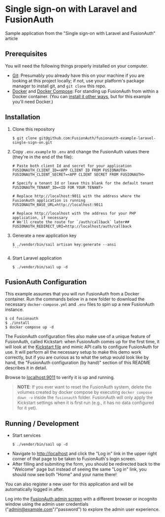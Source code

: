 # Single sign-on with Laravel and FusionAuth
Sample application from the "Single sign-on with Laravel and FusionAuth" article

## Prerequisites
You will need the following things properly installed on your computer.

* [Git](http://git-scm.com/): Presumably you already have this on your machine if you are looking at this project locally; if not, use your platform's package manager to install git, and `git clone` this repo.
* [Docker](https://www.docker.com) and [Docker Compose](https://docs.docker.com/compose/): For standing up FusionAuth from within a Docker container. (You can [install it other ways](https://fusionauth.io/docs/v1/tech/installation-guide/), but for this example you'll need Docker.)

## Installation
1. Clone this repository
    ```shell
    $ git clone git@github.com:FusionAuth/fusionauth-example-laravel-single-sign-on.git
    ```
2. Copy `.env.example` to `.env` and change the FusionAuth values there (they're in the end of the file):
    ```env
    # Paste both client Id and secret for your application
    FUSIONAUTH_CLIENT_ID=<APP CLIENT ID FROM FUSIONAUTH>
    FUSIONAUTH_CLIENT_SECRET=<APP CLIENT SECRET FROM FUSIONAUTH>
    
    # Specify a tenant Id or leave this blank for the default tenant
    FUSIONAUTH_TENANT_ID=<ID FOR YOUR TENANT>
    
    # Replace http://localhost:9011 with the address where the FusionAuth application is running
    FUSIONAUTH_BASE_URL=http://localhost:9011
    
    # Replace http://localhost with the address for your PHP application, if necessary
    # We'll create the route for `/auth/callback` later##
    FUSIONAUTH_REDIRECT_URI=http://localhost/auth/callback
    ```
3. Generate a new application key
    ````shell
    $ ./vendor/bin/sail artisan key:generate --ansi
    ```
4. Start Laravel application
    ```shell
    $ ./vendor/bin/sail up -d
    ```

## FusionAuth Configuration
This example assumes that you will run FusionAuth from a Docker container. Run the commands below in a new folder to download the necessary `docker-compose.yml` and `.env` files to spin up a new FusionAuth instance.

```shell
$ cd fusionauth
$ ./install
$ docker compose up -d
```

The FusionAuth configuration files also make use of a unique feature of FusionAuth, called Kickstart: when FusionAuth comes up for the first time, it will look at the [Kickstart file](./fusionauth/kickstart/kickstart.json) and mimic API calls to configure FusionAuth for use. It will perform all the necessary setup to make this demo work correctly, but if you are curious as to what the setup would look like by hand, the "FusionAuth configuration (by hand)" section of this README describes it in detail.

Browse to [localhost:9011](http://localhost:9011/) to verify it is up and running.

> **NOTE**: If you ever want to reset the FusionAuth system, delete the volumes created by docker compose by executing `docker compose down -v` inside the `fusionauth` folder. FusionAuth will only apply the Kickstart settings when it is first run (e.g., it has no data configured for it yet).

## Running / Development

* Start services
    ```shell
    $ ./vendor/bin/sail up -d
    ```
* Navigate to [http://localhost](http://localhost) and click the "Log in" link in the upper right corner of that page to be taken to FusionAuth's login screen.
* After filling and submiting the form, you should be redirected back to the "Welcome" page but instead of seeing the same "Log in" link, you should now see both "Home" and your name there!

You can also register a new user for this application and will be automatically logged in after.

Log into the [FusionAuth admin screen](http://localhost:9011) with a different browser or incognito window using the admin user credentials ("admin@example.com"/"password") to explore the admin user experience.

